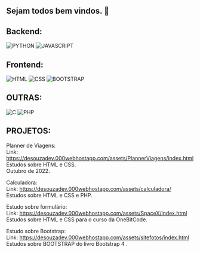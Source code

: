 ## Sejam todos bem vindos. 🖖

## Backend:

![PYTHON](https://img.shields.io/badge/Python-3776AB?style=for-the-badge&logo=python&logoColor=white)
![JAVASCRIPT](https://img.shields.io/badge/JavaScript-F7DF1E?style=for-the-badge&logo=javascript&logoColor=black)

## Frontend:

![HTML](https://img.shields.io/badge/HTML-239120?style=for-the-badge&logo=html5&logoColor=white)
![CSS](https://img.shields.io/badge/CSS-239120?&style=for-the-badge&logo=css3&logoColor=white)
![BOOTSTRAP](https://img.shields.io/badge/Bootstrap-563D7C?style=for-the-badge&logo=bootstrap&logoColor=white)

## OUTRAS:

![C](https://img.shields.io/badge/C%23-239120?style=for-the-badge&logo=c-sharp&logoColor=white)
![PHP](https://img.shields.io/badge/PHP-777BB4?style=for-the-badge&logo=php&logoColor=white)

## PROJETOS:

Planner de Viagens: <br>
Link: https://desouzadev.000webhostapp.com/assets/PlannerViagens/index.html <br>
Estudos sobre HTML e CSS.<br>
Outubro de 2022.<br>

Calculadora: <br>
Link: https://desouzadev.000webhostapp.com/assets/calculadora/ <br>
Estudos sobre HTML e CSS e PHP.<br>

Estudo sobre formulário: <br>
Link: https://desouzadev.000webhostapp.com/assets/SpaceX/index.html <br>
Estudos sobre HTML e CSS para o curso da OneBitCode.<br>

Estudo sobre Bootstrap: <br>
Link: https://desouzadev.000webhostapp.com/assets/sitefotos/index.html <br>
Estudos sobre BOOTSTRAP do livro Bootstrap 4 .<br>
